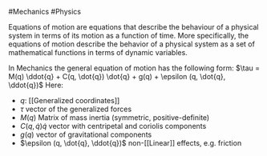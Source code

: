 #Mechanics #Physics 

Equations of motion are equations that describe the behaviour of a physical system in terms of its motion as a function of time. More specifically, the equations of motion describe the behavior of a physical system as a set of mathematical functions in terms of dynamic variables.

In Mechanics the general equation of motion has the following form: $\tau = M(q) \ddot{q} + C(q, \dot{q}) \dot{q} + g(q) + \epsilon (q, \dot{q}, \ddot{q})$
Here:
- $q$: [[Generalized coordinates]]
- $\tau$ vector of the generalized forces
- $M(q)$ Matrix of mass inertia (symmetric, positive-definite)
- $C(q, \dot{q}) \dot{q}$ vector with centripetal and coriolis components
- $g(q)$ vector of gravitational components
- $\epsilon (q, \dot{q}, \ddot{q})$ non-[[Linear]] effects, e.g. friction